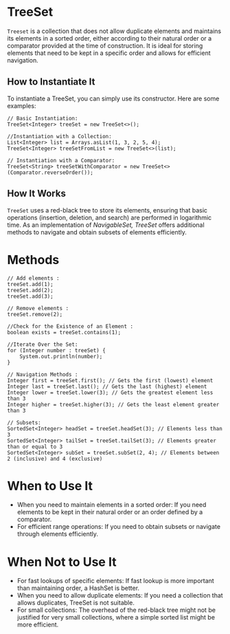 # TreeSet
`Treeset` is a collection that does not allow duplicate elements and maintains its elements in a sorted order, either according to their natural order or a comparator provided at the time of construction. It is ideal for storing elements that need to be kept in a specific order and allows for efficient navigation.

## How to Instantiate It
To instantiate a TreeSet, you can simply use its constructor. Here are some examples:
```
// Basic Instantiation:
TreeSet<Integer> treeSet = new TreeSet<>();

//Instantiation with a Collection:
List<Integer> list = Arrays.asList(1, 3, 2, 5, 4);
TreeSet<Integer> treeSetFromList = new TreeSet<>(list);

// Instantiation with a Comparator:
TreeSet<String> treeSetWithComparator = new TreeSet<>(Comparator.reverseOrder());
```

## How It Works
`TreeSet` uses a red-black tree to store its elements, ensuring that basic operations (insertion, deletion, and search) are performed in logarithmic time. As an implementation of *NavigableSet, TreeSet* offers additional methods to navigate and obtain subsets of elements efficiently.

# Methods 
```
// Add elements :
treeSet.add(1);
treeSet.add(2);
treeSet.add(3);

// Remove elements :
treeSet.remove(2);

//Check for the Existence of an Element :
boolean exists = treeSet.contains(1);

//Iterate Over the Set:
for (Integer number : treeSet) {
    System.out.println(number);
}

// Navigation Methods : 
Integer first = treeSet.first(); // Gets the first (lowest) element
Integer last = treeSet.last(); // Gets the last (highest) element
Integer lower = treeSet.lower(3); // Gets the greatest element less than 3
Integer higher = treeSet.higher(3); // Gets the least element greater than 3

// Subsets:
SortedSet<Integer> headSet = treeSet.headSet(3); // Elements less than 3
SortedSet<Integer> tailSet = treeSet.tailSet(3); // Elements greater than or equal to 3
SortedSet<Integer> subSet = treeSet.subSet(2, 4); // Elements between 2 (inclusive) and 4 (exclusive)
```

# When to Use It
- When you need to maintain elements in a sorted order: If you need elements to be kept in their natural order or an order defined by a comparator.
- For efficient range operations: If you need to obtain subsets or navigate through elements efficiently.

# When Not to Use It
- For fast lookups of specific elements: If fast lookup is more important than maintaining order, a HashSet is better.
- When you need to allow duplicate elements: If you need a collection that allows duplicates, TreeSet is not suitable.
- For small collections: The overhead of the red-black tree might not be justified for very small collections, where a simple sorted list might be more efficient.